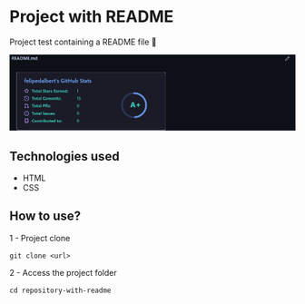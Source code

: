 # Project with README

Project test containing a README file 🚀 

<img src="animation.gif" alt="example gif">

## Technologies used
- HTML
- CSS

## How to use?

1 - Project clone
```
git clone <url>
```
2 - Access the project folder
```
cd repository-with-readme
```